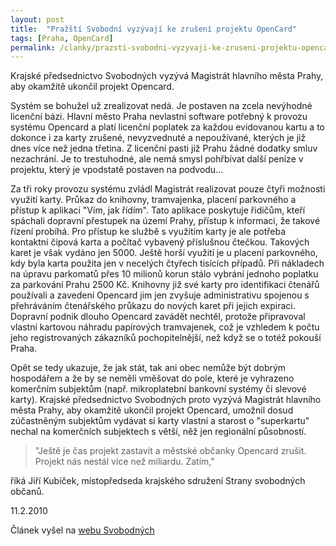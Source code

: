 ```yaml
---
layout: post
title:  "Pražští Svobodní vyzývají ke zrušení projektu OpenCard"
tags: [Praha, OpenCard]
permalink: /clanky/prazsti-svobodni-vyzyvaji-ke-zruseni-projektu-opencard.html
---
```


Krajské předsednictvo Svobodných vyzývá Magistrát hlavního města Prahy, aby okamžitě ukončil projekt Opencard.

Systém se bohužel  už zrealizovat nedá. Je postaven  na zcela nevýhodné licenční bázi. Hlavní město Praha nevlastní software potřebný k provozu systému Opencard a platí licenční poplatek za každou  evidovanou kartu a to dokonce i za karty zrušené, nevyzvednuté a nepoužívané, kterých je již dnes více než jedna třetina. Z licenční pasti již Prahu žádné dodatky smluv nezachrání. Je to trestuhodné, ale nemá smysl pohřbívat další peníze v projektu, který je vpodstatě postaven na podvodu…

Za tři roky provozu systému zvládl Magistrát realizovat pouze čtyři možnosti využití karty. Průkaz do knihovny, tramvajenka, placení parkovného a přístup k aplikaci "Vím, jak řídím". Tato aplikace poskytuje řidičům, kteří spáchali dopravní přestupek na území Prahy, přístup k informaci, že takové řízení probíhá. Pro přístup ke službě s využitím karty je ale potřeba kontaktní čipová karta a počítač vybavený příslušnou čtečkou. Takových karet je však vydáno jen 5000. Ještě horší využití je u placení parkovného, kdy byla karta použita jen v necelých čtyřech tisících případů. Při nákladech na úpravu parkomatů přes 10 milionů korun stálo vybrání jednoho poplatku za parkování Prahu 2500 Kč. Knihovny již své karty pro identifikaci čtenářů používali a zavedení Opencard jim jen zvyšuje administrativu spojenou s přehráváním čtenářského průkazu do nových karet při jejich expiraci. Dopravní podnik dlouho Opencard zavádět nechtěl, protože připravoval vlastní kartovou náhradu papírových tramvajenek, což je vzhledem k počtu jeho registrovaných zákazníků pochopitelnější, než když se o totéž pokouší Praha.

Opět se tedy ukazuje, že jak stát,  tak ani obec nemůže být dobrým hospodářem a že by se neměli vměšovat do pole, které je vyhrazeno komerčním subjektům (např. mikroplatební bankovní systémy či slevové karty). Krajské předsednictvo Svobodných proto vyzývá Magistrát hlavního města Prahy, aby okamžitě ukončil projekt Opencard, umožnil dosud zúčastněným subjektům vydávat si karty vlastní a starost o "superkartu" nechal na komerčních subjektech s větší, něž jen regionální působností.

> "Ještě je čas projekt zastavit a městské občanky Opencard zrušit. Projekt nás nestál více než miliardu. Zatím,"

říká Jiří Kubíček, místopředseda krajského sdružení Strany svobodných občanů.

<p>11.2.2010</p>

<p>Článek vyšel na <a href="https://web.svobodni.cz/clanky/prazsti-svobodni-vyzyvaji-ke-zruseni-projektu-opencard" class="article">webu Svobodných</a></p>
